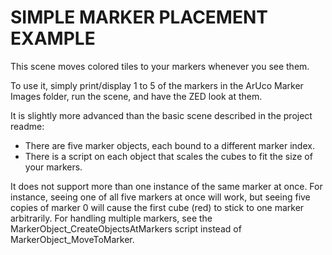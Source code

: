 # SIMPLE MARKER PLACEMENT EXAMPLE

This scene moves colored tiles to your markers whenever you see them. 

To use it, simply print/display 1 to 5 of the markers in the ArUco Marker Images folder, run the scene, and have the ZED look at them. 

It is slightly more advanced than the basic scene described in the project readme: 

- There are five marker objects, each bound to a different marker index. 
- There is a script on each object that scales the cubes to fit the size of your markers. 

It does not support more than one instance of the same marker at once. For instance, seeing one of all five markers at once will work, but
seeing five copies of marker 0 will cause the first cube (red) to stick to one marker arbitrarily. For handling multiple markers, see 
the MarkerObject_CreateObjectsAtMarkers script instead of MarkerObject_MoveToMarker.